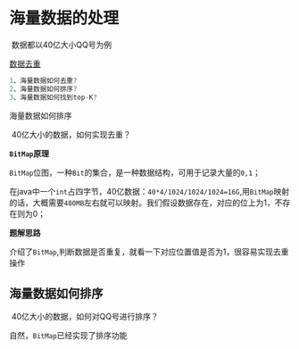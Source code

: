 # 海量数据的处理

​		数据都以40亿大小QQ号为例

[数据去重](https://www.nowcoder.com/discuss/972028?type=0&order=7&pos=6&page=1&source_id=discuss_center_0_nctrack&channel=1009&ncTraceId=725dd05bad1c4906b194a7394c0f090e.372.16571869345382590&gio_id=86C08C2678BE1FF42D97DF6A7BBE91B8-1657186943893)

```java
1、海量数据如何去重?
2、海量数据如何排序?
3、海量数据如何找到top-K?
```



海量数据如何排序

​		40亿大小的数据，如何实现去重？

**`BitMap`原理**

​		`BitMap`位图，一种`Bit`的集合，是一种数据结构，可用于记录大量的`0,1`；

​		在java中一个`int`占四字节，40亿数据：`40*4/1024/1024/1024=16G`,用`BitMap`映射的话，大概需要`480MB`左右就可以映射。我们假设数据存在，对应的位上为1，不存在则为0；

**题解思路**

​		介绍了`BitMap`,判断数据是否重复，就看一下对应位置值是否为1，很容易实现去重操作

## 海量数据如何排序

​		40亿大小的数据，如何对QQ号进行排序？

自然，`BitMap`已经实现了排序功能